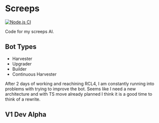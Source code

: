 
# Screeps 
[![Node.js CI](https://github.com/arghasen/screeps/actions/workflows/node.js.yml/badge.svg)](https://github.com/arghasen/screeps/actions/workflows/node.js.yml)

Code for my screeps AI. 
 
## Bot Types

- Harvester
- Upgrader
- Builder
- Continuous Harvester

After 2 days of working and reachining RCL4, I am constantly running into problems with trying to improve the bot. Seems like I need a new architecture and with TS move already planned I think it is a good time to think of a rewrite.

## V1 Dev Alpha






